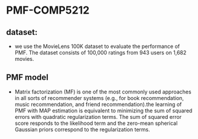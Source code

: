 # PMF-COMP5212
## dataset:
- we use the MovieLens 100K dataset to evaluate the performance of PMF. The dataset consists of 100,000 ratings from 943 users on 1,682 movies.
## PMF model
- Matrix factorization (MF) is one of the most commonly used approaches in all sorts of recommender systems (e.g., for book recommendation, music recommendation, and friend recommendation).the learning of PMF with MAP estimation is equivalent to minimizing the sum of squared errors with quadratic regularization terms. The sum of squared error score responds to the likelihood term and the zero-mean spherical Gaussian priors correspond to the regularization terms.
